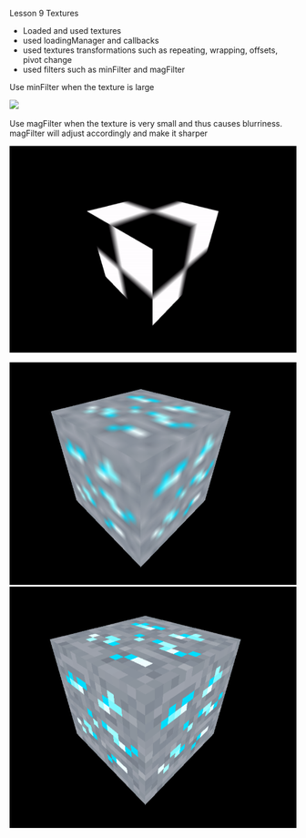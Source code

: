 Lesson 9 Textures

* Loaded and used textures
* used loadingManager and callbacks
* used textures transformations such as repeating, wrapping, offsets, pivot change
* used filters such as minFilter and magFilter

Use minFilter when the texture is large 

![](https://github.com/aryan1519/3js/blob/main/gifs/Lesson%209%20No%20minFilter%20to%20minFilter.gif)

Use magFilter when the texture is very small and thus causes blurriness. magFilter will adjust accordingly and make it sharper

![](https://github.com/aryan1519/3js/blob/main/gifs/Lesson%209%20No%20magFilter%20to%20magFilter.gif)

![](https://github.com/aryan1519/3js/blob/main/gifs/Lesson%209%20no_mag.PNG) ![](https://github.com/aryan1519/3js/blob/main/gifs/Lesson%209%20magfilter.PNG)

